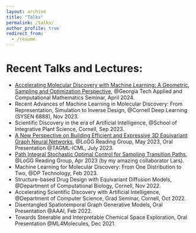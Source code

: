 ```yaml
---
layout: archive
title: "Talks"
permalink: /talks/
author_profile: true
redirect_from:
  - /resume
---
```


Recent Talks and Lectures:
======
* [Accelerating Molecular Discovery with Machine Learning: A Geometric, Sampling and Optimization Perspective](https://math.gatech.edu/seminars-colloquia/series/applied-and-computational-mathematics-seminar/yuanqi-du-20240401), @Georgia Tech Applied and Computational Mathematics Seminar, April 2024.
* Recent Advances of Machine Learning in Molecular Discovery: From Representation, Simulation to Inverse Design, @Cornell Deep Learning (SYSEN 6888), Nov 2023.
* Scientific Discovery in the era of Artificial Intelligence, @School of Integrative Plant Science, Cornell, Sep 2023.
* [A New Perspective on Building Efficient and Expressive 3D Equivariant Graph Neural Networks](https://m2d2.io/talks/logg/a-new-perspective-on-building-efficient-and-expressive-3d-equivariant-graph-neural-networks/), @LoGG Reading Group, May 2023, Oral Presentation @TAGML-ICML, July 2023.
* [Path Integral Stochastic Optimal Control for Sampling Transition Paths](https://m2d2.io/talks/logg/path-integral-stochastic-optimal-control-for-sampling-transition-paths/), @LoGG Reading Group, Apr 2023 (by my amazing collaborator Lars).
* Machine Learning for Molecular Discovery: From One Distribution to Two, @DP Technology, Feb 2023.
* Structure-based Drug Design with Equivariant Diffusion Models, @Department of Computational Biology, Cornell, Nov 2022.
* Accelerating Scientific Discovery with Artificial Intelligence, @Department of Computer Science, Grad Seminar, Cornell, Oct 2022.
* Disentangled Spatiotemporal Graph Generative Models, Oral Presentation @AAAI, Feb 2022.
* Towards Steerable and Interpretable Chemical Space Exploration, Oral Presentation @ML4Molecules, Dec 2021.




